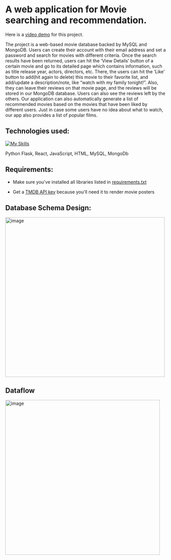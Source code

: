 # A web application for Movie searching and recommendation.
Here is a [video demo](https://www.youtube.com/watch?v=os9x5-8ye3k&feature=emb_logo) for this project.

The project is a web-based movie database backed by MySQL and MongoDB. Users can create their account with their email address and set a password and search for movies with different criteria. Once the search results have been returned, users can hit the ‘View Details’ button of a certain movie and go to its detailed page which contains information, such as title release year, actors, directors, etc. There, the users can hit the ‘Like’ button to add(hit again to delete) this movie to their favorite list, and add/update a description/note, like “watch with my family tonight!”. Also, they can leave their reviews on that movie page, and the reviews will be stored in our MongoDB database. Users can also see the reviews left by the others. Our application can also automatically generate a list of recommended movies based on the movies that have been liked by different users. Just in case some users have no idea about what to watch, our app also provides a list of popular films.

## Technologies used:

[![My Skills](https://skillicons.dev/icons?i=flask,react,js,html,mysql,mongodb&perline=6)](https://skillicons.dev)

Python Flask, React, JavaScript, HTML, MySQL, MongoDb

## Requirements:
- Make sure you've installed all libraries listed in [requirements.txt](https://github.com/WilliamGQW/Movie_Recommendation_Flask_React/blob/master/requirements.txt)

- Get a [TMDB API key](https://developers.themoviedb.org/3/getting-started/introduction) because you'll need it to render movie posters


## Database Schema Design:
<img width="499" alt="image" src="https://user-images.githubusercontent.com/18302400/214800976-8fed2048-6b9e-4827-b5af-51a2f2a22fc9.png">

## Dataflow

<img width="484" alt="image" src="https://user-images.githubusercontent.com/18302400/214801254-0401abbc-01c2-408d-a3c6-d231cff2c836.png">
